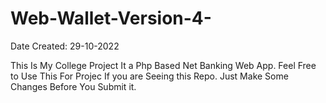 # Web-Wallet-Version-4-
Date Created: 29-10-2022

This Is My College Project It a Php Based Net Banking Web App.
Feel Free to Use This For Projec If you are Seeing this Repo.
Just Make Some Changes Before You Submit it.
